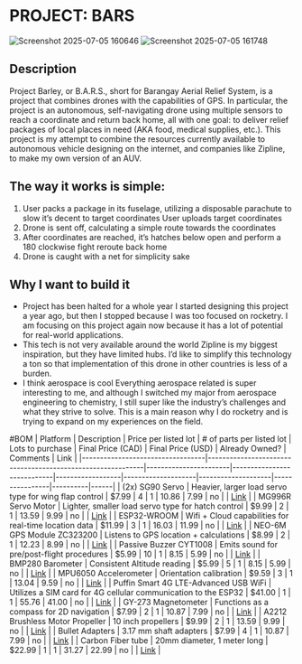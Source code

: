 # PROJECT: BARS
![Screenshot 2025-07-05 160646](https://github.com/user-attachments/assets/ba66c7da-d65c-43fe-bd49-112b2f5330d7)
![Screenshot 2025-07-05 161748](https://github.com/user-attachments/assets/5b323947-18f0-4abf-86c7-b22ad91e4d52)

## Description
Project Barley, or B.A.R.S., short for Barangay Aerial Relief System, is a project that combines drones with the capabilities of GPS. In particular, the project is an autonomous, self-navigating drone using multiple sensors to reach a coordinate and return back home, all with one goal: to deliver relief packages of local places in need (AKA food, medical supplies, etc.). This project is my attempt to combine the resources currently available to autonomous vehicle designing on the internet, and companies like Zipline, to make my own version of an AUV. 

## The way it works is simple:
1. User packs a package in its fuselage, utilizing a disposable parachute to slow it’s decent to target coordinates
User uploads target coordinates
2. Drone is sent off, calculating a simple route towards the coordinates
3. After coordinates are reached, it’s hatches below open and perform a 180 clockwise fight reroute back home
4. Drone is caught with a net for simplicity sake
## Why I want to build it
* Project has been halted for a whole year
I started designing this project a year ago, but then I stopped because I was too focused on rocketry. I am focusing on this project again now because it has a lot of potential for real-world applications. 
* This tech is not very available around the world
Zipline is my biggest inspiration, but they have limited hubs. I’d like to simplify this technology a ton so that implementation of this drone in other countries is less of a burden. 
* I think aerospace is cool
Everything aerospace related is super interesting to me, and although I switched my major from aerospace engineering to chemistry, I still super like the industry’s challenges and what they strive to solve. This is a main reason why I do rocketry and is trying to expand on my experiences on the field.

#BOM
| Platform                          | Description                                                | Price per listed lot | # of parts per listed lot | Lots to purchase | Final Price (CAD) | Final Price (USD) | Already Owned? | Comments | Link |
|----------------------------------|------------------------------------------------------------|-----------------------|----------------------------|------------------|--------------------|--------------------|----------------|----------|------|
| (2x) SG90 Servo                  | Heavier, larger load servo type for wing flap control     | $7.99                 | 4                          | 1                | 10.86              | 7.99               | no            |          | [Link](https://www.amazon.com/Micro-Servos-Helicopter-Airplane-Controls/dp/B07MLR1498/ref=sr_1_6) |
| MG996R Servo Motor              | Lighter, smaller load servo type for hatch control        | $9.99                 | 2                          | 1                | 13.59              | 9.99               | no             |          | [Link](https://www.amazon.com/AEDIKO-MG996R-Control-Digital-Helicopter/dp/B09BZ5955Z/ref=sr_1_3) |
| ESP32-WROOM                     | Wifi + Cloud capabilities for real-time location data     | $11.99                | 3                          | 1                | 16.03              | 11.99              | no             |          | [Link](https://www.amazon.com/ESP-WROOM-32-Development-Dual-Mode-Microcontroller-Compatible/dp/B0D53M13NS) |
| NEO-6M GPS Module ZC323200      | Listens to GPS location + calculations                    | $8.99                 | 2                          | 1                | 12.23              | 8.99               | no             |          | [Link](https://www.amazon.com/HiLetgo-GY-NEO6MV2-Controller-Ceramic-Antenna/dp/B01D1D0F5M) |
| Passive Buzzer CYT1008          | Emits sound for pre/post-flight procedures                | $5.99                 | 10                         | 1                | 8.15               | 5.99               | no             |          | [Link](https://www.amazon.com/Cylewet-Terminals-Electronic-Electromagnetic-Impedance/dp/B01NCOXB2Q/ref=sr_1_1) |
| BMP280 Barometer                | Consistent Altitude reading                                | $5.99                 | 5                          | 1                | 8.15               | 5.99               | no             |          | [Link](https://www.amazon.com/KOOBOOK-GY-BMP280-3-3-Precision-Atmospheric-Barometric/dp/B07S98QBTQ/ref=sr_1_1) |
| MPU6050 Accelerometer           | Orientation calibration                                    | $9.59                 | 3                          | 1                | 13.04              | 9.59               | no             |          | [Link](https://www.amazon.com/EC-Buying-Accelerometer-Gyroscope-Module16-Bit/dp/B0B3D6D1KD/ref=sr_1_2) |
| Puffin Smart 4G LTE-Advanced USB WiFi | Utilizes a SIM card for 4G cellular communication to the ESP32 | $41.00         | 1                          | 1                | 55.76              | 41.00              | no             |          | [Link](https://www.amazon.com/Puffin-Smart-LTE-Advanced-Dongle-Hotspot/dp/B0DSJZ8KVB/ref=sr_1_8) |
| GY-273 Magnetometer             | Functions as a compass for 2D navigation                   | $7.99                 | 2                          | 1                | 10.87              | 7.99               | no             |          | [Link](https://www.amazon.com/Comimark-QMC5883L-Compass-Magnetometer-Arduino/dp/B0855TZV1J/ref=sr_1_1) |
| A2212 Brushless Motor Propeller | 10 inch propellers                                         | $9.99                 | 2                          | 1                | 13.59              | 9.99               | no             |          | [Link](https://www.amazon.com/uxcell-Propellers-2-Vane-Airplane-Adapter/dp/B07YYV9Q2X/ref=sr_1_4) |
| Bullet Adapters                 | 3.17 mm shaft adapters                                     | $7.99                 | 4                          | 1                | 10.87              | 7.99               | no             |          | [Link](https://www.amazon.com/RuiLing-3-17mmxM5-Airplane-Propeller-Electric/dp/B07HR7JPCK/ref=sr_1_1) |
| Carbon Fiber tube               | 20mm diameter, 1 meter long                                | $22.99                | 1                          | 1                | 31.27              | 22.99              | no             |          | [Link](https://speedyfpv.com/products/1000mm-3k-carbon-fiber-tubes-16-18-20-25mm-matte-glossy-1mm-2mm-walls) |

